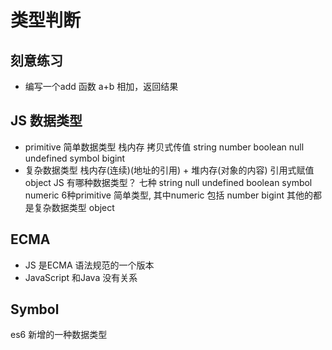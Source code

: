 # 类型判断
## 刻意练习
- 编写一个add 函数 a+b 相加，返回结果

## JS 数据类型  
- primitive 简单数据类型 栈内存
  拷贝式传值
string number boolean null undefined symbol bigint
- 复杂数据类型 栈内存(连续)(地址的引用) + 堆内存(对象的内容)
  引用式赋值
object 
JS 有哪种数据类型？
七种
string null undefined  boolean symbol numeric 6种primitive 简单类型, 其中numeric 包括 number bigint
其他的都是复杂数据类型 object


## ECMA 
- JS 是ECMA 语法规范的一个版本
- JavaScript 和Java 没有关系

## Symbol
es6 新增的一种数据类型


